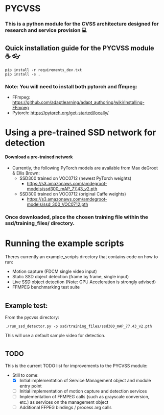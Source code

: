# PYCVSS

### This is a python module for the CVSS architecture designed for research and service provision :computer:

## Quick installation guide for the PYCVSS module :coffee: :eyeglasses:
```Shell
pip install -r requirements_dev.txt
pip install -e .
```

### Note: You will need to install both pytorch and ffmpeg:
- FFmpeg: https://github.com/adaptlearning/adapt_authoring/wiki/Installing-FFmpeg
- Pytorch: https://pytorch.org/get-started/locally/

# Using a pre-trained SSD network for detection

#### Download a pre-trained network
- Currently, the following PyTorch models are available from Max deGroot & Ellis Brown:
    * SSD300 trained on VOC0712 (newest PyTorch weights)
      - https://s3.amazonaws.com/amdegroot-models/ssd300_mAP_77.43_v2.pth
    * SSD300 trained on VOC0712 (original Caffe weights)
      - https://s3.amazonaws.com/amdegroot-models/ssd_300_VOC0712.pth

### Once downloaded, place the chosen training file within the ssd/training_files/ directory.

# Running the example scripts
Theres currently an example_scripts directory that contains code on how to run:
 - Motion capture (FDCM single video input)
 - Static SSD object detection (frame by frame, single input)
 - Live SSD object detection (Note: GPU Acceleration is strongly advised)
 - FFMPEG benchmarking test suite

#
## Example test:
From the pycvss directory:
```Shell
./run_ssd_detector.py -p ssd/training_files/ssd300_mAP_77.43_v2.pth
```
This will use a default sample video for detection.

#
## TODO
This is the current TODO list for improvements to the PYCVSS module:
- Still to come:
  * [x] Initial implementation of Service Management object and module entry point
  * [ ] Initial implementation of motion capture and detection services
  * [ ] Implementation of FFMPEG calls (such as grayscale conversion, etc.) as services on the management object
  * [ ] Additional FFPEG bindings / process arg calls
